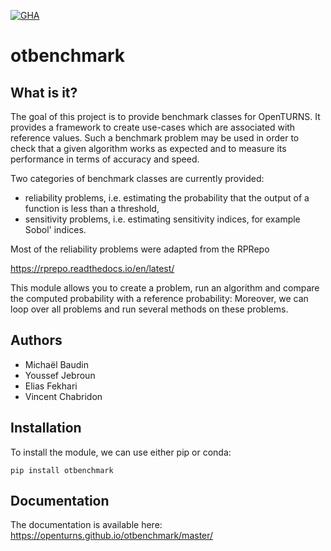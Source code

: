 [![GHA](https://github.com/openturns/otbenchmark/actions/workflows/build.yml/badge.svg?branch=master)](https://github.com/openturns/otbenchmark/actions/workflows/build.yml)

# otbenchmark

## What is it?

The goal of this project is to provide benchmark classes for OpenTURNS. 
It provides a framework to create use-cases which are associated with
reference values.
Such a benchmark problem may be used in order to check that a given
algorithm works as expected and to measure its performance in terms 
of accuracy and speed.

Two categories of benchmark classes are currently provided:
* reliability problems, i.e. estimating the probability that 
the output of a function is less than a threshold,
* sensitivity problems, i.e. estimating sensitivity indices, 
for example Sobol' indices.

Most of the reliability problems were adapted from the RPRepo

https://rprepo.readthedocs.io/en/latest/

This module allows you to create a problem, run an algorithm and 
compare the computed probability with a reference probability: 
Moreover, we can loop over all problems and run several methods on these 
problems.

## Authors

* Michaël Baudin
* Youssef Jebroun
* Elias Fekhari
* Vincent Chabridon

## Installation

To install the module, we can use either pip or conda: 

```
pip install otbenchmark
```

## Documentation

The documentation is available here: https://openturns.github.io/otbenchmark/master/

